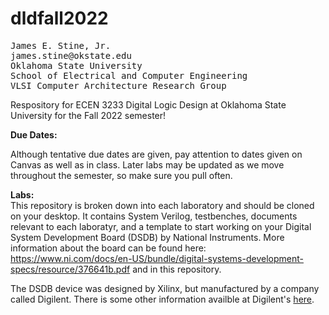 # dldfall2022

<pre>
James E. Stine, Jr.
james.stine@okstate.edu 
Oklahoma State University
School of Electrical and Computer Engineering
VLSI Computer Architecture Research Group
</pre>

Respository for ECEN 3233 Digital Logic Design at Oklahoma State University for the Fall 2022 semester!

**Due Dates:**<br/>

Although tentative due dates are given, pay attention to dates given on Canvas as well as in class.  Later labs may be updated as we move throughout the semester, so make sure you pull often.

**Labs:**<br/>
This repository is broken down into each laboratory and should be
cloned on your desktop.  It contains System Verilog, testbenches,
documents relevant to each laboratyr, and a template to start working
on your Digital System Development Board (DSDB) by National
Instruments.  More information about the board can be found here:
https://www.ni.com/docs/en-US/bundle/digital-systems-development-specs/resource/376641b.pdf
and in this repository.

The DSDB device was designed by Xilinx, but manufactured by a company
called Digilent.  There is some other information availble at
Digilent's <a href="https://digilent.com/reference/dsdb/dsdb">here</a>.

